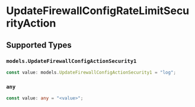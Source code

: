 # UpdateFirewallConfigRateLimitSecurityAction


## Supported Types

### `models.UpdateFirewallConfigActionSecurity1`

```typescript
const value: models.UpdateFirewallConfigActionSecurity1 = "log";
```

### `any`

```typescript
const value: any = "<value>";
```

